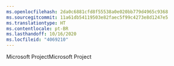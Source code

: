 ```yaml
---
ms.openlocfilehash: 2da0c6881cfd8f55538a0e020bb779d4965c9368
ms.sourcegitcommit: 11a61db54119503e82faec5f99c4273e8d1247e5
ms.translationtype: HT
ms.contentlocale: pt-BR
ms.lasthandoff: 10/16/2020
ms.locfileid: "4069210"
---
```

<span data-ttu-id="17e9b-101">Microsoft Project</span><span class="sxs-lookup"><span data-stu-id="17e9b-101">Microsoft Project</span></span>